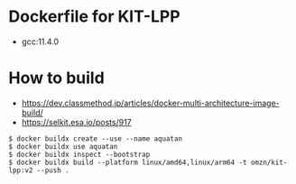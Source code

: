 # Dockerfile for KIT-LPP

* gcc:11.4.0

# How to build

* https://dev.classmethod.jp/articles/docker-multi-architecture-image-build/
* https://selkit.esa.io/posts/917

```
$ docker buildx create --use --name aquatan
$ docker buildx use aquatan
$ docker buildx inspect --bootstrap
$ docker buildx build --platform linux/amd64,linux/arm64 -t omzn/kit-lpp:v2 --push .  
```
